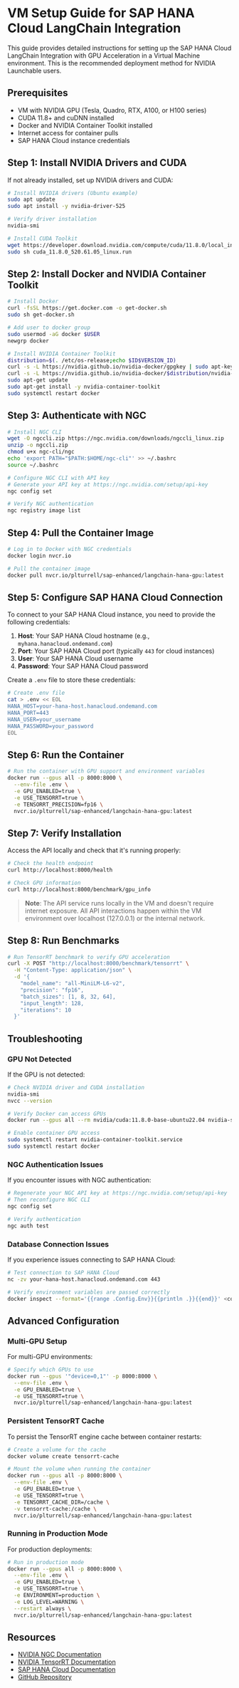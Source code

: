 # VM Setup Guide for SAP HANA Cloud LangChain Integration

This guide provides detailed instructions for setting up the SAP HANA Cloud LangChain Integration with GPU Acceleration in a Virtual Machine environment. This is the recommended deployment method for NVIDIA Launchable users.

## Prerequisites

- VM with NVIDIA GPU (Tesla, Quadro, RTX, A100, or H100 series)
- CUDA 11.8+ and cuDNN installed
- Docker and NVIDIA Container Toolkit installed
- Internet access for container pulls
- SAP HANA Cloud instance credentials

## Step 1: Install NVIDIA Drivers and CUDA

If not already installed, set up NVIDIA drivers and CUDA:

```bash
# Install NVIDIA drivers (Ubuntu example)
sudo apt update
sudo apt install -y nvidia-driver-525

# Verify driver installation
nvidia-smi

# Install CUDA Toolkit
wget https://developer.download.nvidia.com/compute/cuda/11.8.0/local_installers/cuda_11.8.0_520.61.05_linux.run
sudo sh cuda_11.8.0_520.61.05_linux.run
```

## Step 2: Install Docker and NVIDIA Container Toolkit

```bash
# Install Docker
curl -fsSL https://get.docker.com -o get-docker.sh
sudo sh get-docker.sh

# Add user to docker group
sudo usermod -aG docker $USER
newgrp docker

# Install NVIDIA Container Toolkit
distribution=$(. /etc/os-release;echo $ID$VERSION_ID)
curl -s -L https://nvidia.github.io/nvidia-docker/gpgkey | sudo apt-key add -
curl -s -L https://nvidia.github.io/nvidia-docker/$distribution/nvidia-docker.list | sudo tee /etc/apt/sources.list.d/nvidia-docker.list
sudo apt-get update
sudo apt-get install -y nvidia-container-toolkit
sudo systemctl restart docker
```

## Step 3: Authenticate with NGC

```bash
# Install NGC CLI
wget -O ngccli.zip https://ngc.nvidia.com/downloads/ngccli_linux.zip
unzip -o ngccli.zip
chmod u+x ngc-cli/ngc
echo 'export PATH="$PATH:$HOME/ngc-cli"' >> ~/.bashrc
source ~/.bashrc

# Configure NGC CLI with API key
# Generate your API key at https://ngc.nvidia.com/setup/api-key
ngc config set

# Verify NGC authentication
ngc registry image list
```

## Step 4: Pull the Container Image

```bash
# Log in to Docker with NGC credentials
docker login nvcr.io

# Pull the container image
docker pull nvcr.io/plturrell/sap-enhanced/langchain-hana-gpu:latest
```

## Step 5: Configure SAP HANA Cloud Connection

To connect to your SAP HANA Cloud instance, you need to provide the following credentials:

1. **Host**: Your SAP HANA Cloud hostname (e.g., `myhana.hanacloud.ondemand.com`)
2. **Port**: Your SAP HANA Cloud port (typically `443` for cloud instances)
3. **User**: Your SAP HANA Cloud username
4. **Password**: Your SAP HANA Cloud password

Create a `.env` file to store these credentials:

```bash
# Create .env file
cat > .env << EOL
HANA_HOST=your-hana-host.hanacloud.ondemand.com
HANA_PORT=443
HANA_USER=your_username
HANA_PASSWORD=your_password
EOL
```

## Step 6: Run the Container

```bash
# Run the container with GPU support and environment variables
docker run --gpus all -p 8000:8000 \
  --env-file .env \
  -e GPU_ENABLED=true \
  -e USE_TENSORRT=true \
  -e TENSORRT_PRECISION=fp16 \
  nvcr.io/plturrell/sap-enhanced/langchain-hana-gpu:latest
```

## Step 7: Verify Installation

Access the API locally and check that it's running properly:

```bash
# Check the health endpoint
curl http://localhost:8000/health

# Check GPU information
curl http://localhost:8000/benchmark/gpu_info
```

> **Note**: The API service runs locally in the VM and doesn't require internet exposure. All API interactions happen within the VM environment over localhost (127.0.0.1) or the internal network.

## Step 8: Run Benchmarks

```bash
# Run TensorRT benchmark to verify GPU acceleration
curl -X POST "http://localhost:8000/benchmark/tensorrt" \
  -H "Content-Type: application/json" \
  -d '{
    "model_name": "all-MiniLM-L6-v2",
    "precision": "fp16",
    "batch_sizes": [1, 8, 32, 64],
    "input_length": 128,
    "iterations": 10
  }'
```

## Troubleshooting

### GPU Not Detected

If the GPU is not detected:

```bash
# Check NVIDIA driver and CUDA installation
nvidia-smi
nvcc --version

# Verify Docker can access GPUs
docker run --gpus all --rm nvidia/cuda:11.8.0-base-ubuntu22.04 nvidia-smi

# Enable container GPU access
sudo systemctl restart nvidia-container-toolkit.service
sudo systemctl restart docker
```

### NGC Authentication Issues

If you encounter issues with NGC authentication:

```bash
# Regenerate your NGC API key at https://ngc.nvidia.com/setup/api-key
# Then reconfigure NGC CLI
ngc config set

# Verify authentication
ngc auth test
```

### Database Connection Issues

If you experience issues connecting to SAP HANA Cloud:

```bash
# Test connection to SAP HANA Cloud
nc -zv your-hana-host.hanacloud.ondemand.com 443

# Verify environment variables are passed correctly
docker inspect --format='{{range .Config.Env}}{{println .}}{{end}}' <container_id>
```

## Advanced Configuration

### Multi-GPU Setup

For multi-GPU environments:

```bash
# Specify which GPUs to use
docker run --gpus '"device=0,1"' -p 8000:8000 \
  --env-file .env \
  -e GPU_ENABLED=true \
  -e USE_TENSORRT=true \
  nvcr.io/plturrell/sap-enhanced/langchain-hana-gpu:latest
```

### Persistent TensorRT Cache

To persist the TensorRT engine cache between container restarts:

```bash
# Create a volume for the cache
docker volume create tensorrt-cache

# Mount the volume when running the container
docker run --gpus all -p 8000:8000 \
  --env-file .env \
  -e GPU_ENABLED=true \
  -e USE_TENSORRT=true \
  -e TENSORRT_CACHE_DIR=/cache \
  -v tensorrt-cache:/cache \
  nvcr.io/plturrell/sap-enhanced/langchain-hana-gpu:latest
```

### Running in Production Mode

For production deployments:

```bash
# Run in production mode
docker run --gpus all -p 8000:8000 \
  --env-file .env \
  -e GPU_ENABLED=true \
  -e USE_TENSORRT=true \
  -e ENVIRONMENT=production \
  -e LOG_LEVEL=WARNING \
  --restart always \
  nvcr.io/plturrell/sap-enhanced/langchain-hana-gpu:latest
```

## Resources

- [NVIDIA NGC Documentation](https://docs.nvidia.com/ngc/)
- [NVIDIA TensorRT Documentation](https://developer.nvidia.com/tensorrt)
- [SAP HANA Cloud Documentation](https://help.sap.com/docs/hana-cloud)
- [GitHub Repository](https://github.com/plturrell/langchain-integration-for-sap-hana-cloud)